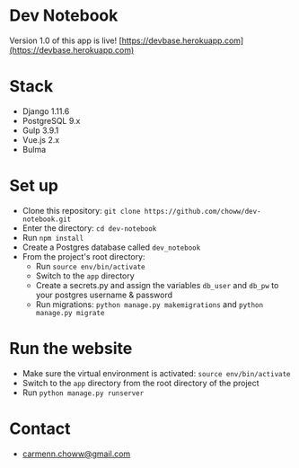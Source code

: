 Dev Notebook
============

Version 1.0 of this app is live! [https://devbase.herokuapp.com](https://devbase.herokuapp.com)

# Stack
* Django 1.11.6
* PostgreSQL 9.x
* Gulp 3.9.1
* Vue.js 2.x
* Bulma

# Set up
* Clone this repository: `git clone https://github.com/choww/dev-notebook.git`
* Enter the directory: `cd dev-notebook`
* Run `npm install`
* Create a Postgres database called `dev_notebook`
* From the project's root directory: 
    * Run `source env/bin/activate`
    * Switch to the `app` directory
    * Create a secrets.py and assign the variables `db_user` and `db_pw` to your postgres username & password
    * Run migrations: `python manage.py makemigrations` and `python manage.py migrate`

# Run the website
* Make sure the virtual environment is activated: `source env/bin/activate`
* Switch to the `app` directory from the root directory of the project
* Run `python manage.py runserver`

# Contact
* carmenn.choww@gmail.com
